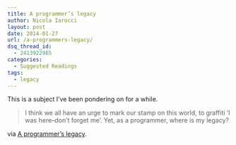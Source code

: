 ```yaml
---
title: A programmer’s legacy
author: Nicola Iarocci
layout: post
date: 2014-01-27
url: /a-programmers-legacy/
dsq_thread_id:
  - 2413922965
categories:
  - Suggested Readings
tags:
  - legacy
---
```

This is a subject I&#8217;ve been pondering on for a while.

> I think we all have an urge to mark our stamp on this world, to graffiti ‘I was here–don’t forget me’. Yet, as a programmer, where is my legacy?

via [A programmer’s legacy][1].

 [1]: http://blog.alexmaccaw.com/a-programmers-legacy
